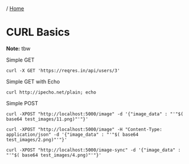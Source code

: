 / [Home](index.md)

# CURL Basics

**Note:** tbw



Simple GET
```
curl -X GET 'https://reqres.in/api/users/3'
```






Simple GET with Echo
```
curl http://ipecho.net/plain; echo
```






Simple POST
```
curl -XPOST "http://localhost:5000/image" -d '{"image_data" : "'"$( base64 test_images/11.png)"'"}'
```







```
curl -XPOST "http://localhost:5000/image" -H "Content-Type: application/json" -d '{"image_data" : "'"$( base64 test_images/2.png)"'"}'
```







```
curl -XPOST "http://localhost:5000/image-sync" -d '{"image_data" : "'"$( base64 test_images/4.png)"'"}'
```







```

```







```

```







```

```







```

```







```

```







```

```







```

```







```

```







```

```







```

```







```

```







```

```







```

```
